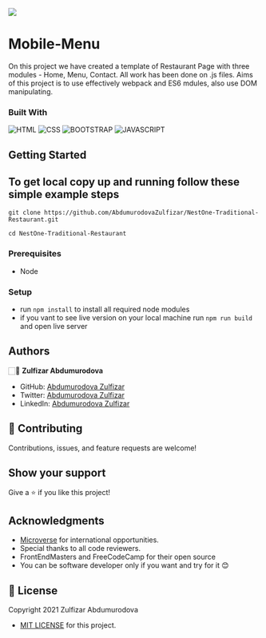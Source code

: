 ![](https://img.shields.io/badge/Microverse-blueviolet) 
# Mobile-Menu

On this project we have created a template of Restaurant Page with three modules - Home, Menu, Contact. All work has been done on .js files. Aims of this project is to use effectively webpack and ES6 mdules, also use DOM manipulating.


### Built With

![HTML](https://img.shields.io/badge/html5%20-%23E34F26.svg?&style=for-the-badge&logo=html5&logoColor=white)
![CSS](https://img.shields.io/badge/css3%20-%231572B6.svg?&style=for-the-badge&logo=css3&logoColor=white)
![BOOTSTRAP](https://img.shields.io/badge/bootstrap%20-%23563D7C.svg?&style=for-the-badge&logo=bootstrap&logoColor=white) 
![JAVASCRIPT](https://img.shields.io/badge/javascript%20-%23323330.svg?&style=for-the-badge&logo=javascript&logoColor=%23F7DF1E")

## Getting Started

## To get local copy up and running follow these simple example steps

```
git clone https://github.com/AbdumurodovaZulfizar/NestOne-Traditional-Restaurant.git
```

```
cd NestOne-Traditional-Restaurant
```
### Prerequisites

- Node

### Setup
- run `npm install` to install all required node modules
- if you vant to see live version on your local machine run `npm run build` and open live server

## Authors

🏻‍💼 **Zulfizar Abdumurodova**

- GitHub: [Abdumurodova Zulfizar](https://github.com/AbdumurodovaZulfizar) 
- Twitter: [Abdumurodova Zulfizar](https://twitter.com/Zulfiza70357085)
- LinkedIn: [Abdumurodova Zulfizar](https://www.linkedin.com/in/zulfizar-abdumurodova-a61527206/) 


## 🤝 Contributing

Contributions, issues, and feature requests are welcome!


## Show your support

Give a ⭐️ if you like this project!

## Acknowledgments

- [Microverse](https://www.microverse.org/) for international opportunities.
- Special thanks to all code reviewers.
- FrontEndMasters and FreeCodeCamp for their open source
- You can be software developer only if you want and try for it 😊

## 📝 License

Copyright 2021 Zulfizar Abdumurodova
- [MIT LICENSE](https://github.com/AbdumurodovaZulfizar/NestOne-Traditional-Restaurant/blob/build_webpage/LICENSE) for this project.
